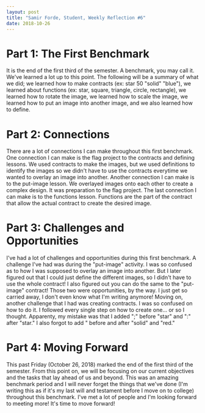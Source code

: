 ```yaml
---
layout: post
title: "Samir Forde, Student, Weekly Reflection #6"
date: 2018-10-26
---
```


# Part 1: The First Benchmark
It is the end of the first third of the semester. A benchmark, you may call it. We've learned a lot up to this point. The following will be a summary of what we did; we learned how to make contracts (ex: star 50 "solid" "blue"), we learned about functions (ex: star, square, triangle, circle, rectangle), we learned how to rotate the image, we learned how to scale the image, we learned how to put an image into another image, and we also learned how to define.
# Part 2: Connections
There are a lot of connections I can make throughout this first benchmark. One connection I can make is the flag project to the contracts and defining lessons. We used contracts to make the images, but we used definitions to identify the images so we didn't have to use the contracts everytime we wanted to overlay an image into another. Another connection I can make is to the put-image lesson. We overlayed images onto each other to create a complex design. It was preparation to the flag project. The last connection I can make is to the functions lesson. Functions are the part of the contract that allow the actual contract to create the desired image.
# Part 3: Challenges and Opportunities 
I've had a lot of challenges and opportunities during this first benchmark. A challenge I've had was during the "put-image" activity. I was so confused as to how I was supposed to overlay an image into another. But I later figured out that I could just define the different images, so I didn't have to use the whole contract! I also figured out you can do the same to the "put-image" contract! Those two were opportunities, by the way. I just get so carried away, I don't even know what I'm writing anymore! Moving on, another challenge that I had was creating contracts. I was so confused on how to do it. I followed every single step on how to create one... or so I thought. Apparenty, my mistake was that I added ";" before "star" and ":" after "star." I also forgot to add " before and after "solid" and "red."
# Part 4: Moving Forward
This past Friday (October 26, 2018) marked the end of the first third of the semester. From this point on, we will be focusing on our current objectives and the tasks that lay ahead of us and beyond. This was an amazing benchmark period and I will never forget the things that we've done (I'm writing this as if it's my last will and testament before I move on to college) throughout this benchmark. I've met a lot of people and I'm looking forward to meeting more! It's time to move forward!
